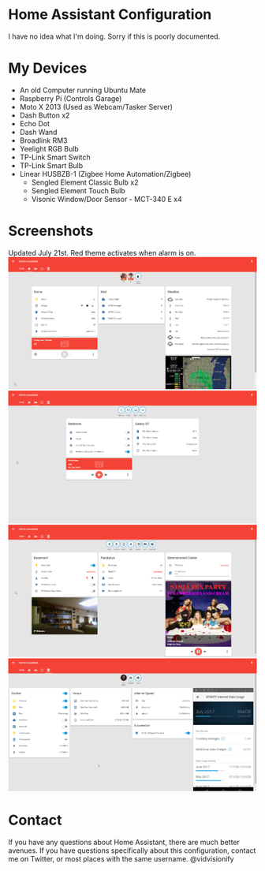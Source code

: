 # Home Assistant Configuration
I have no idea what I'm doing. Sorry if this is poorly documented.

# My Devices
* An old Computer running Ubuntu Mate
* Raspberry Pi (Controls Garage)
* Moto X 2013 (Used as Webcam/Tasker Server)
* Dash Button x2
* Echo Dot
* Dash Wand
* Broadlink RM3
* Yeelight RGB Bulb
* TP-Link Smart Switch
* TP-Link Smart Bulb
* Linear HUSBZB-1 (Zigbee Home Automation/Zigbee)
  * Sengled Element Classic Bulb x2
  * Sengled Element Touch Bulb
  * Visonic Window/Door Sensor - MCT-340 E x4

# Screenshots
Updated July 21st. Red theme activates when alarm is on.
![screenshot](screenshots/1.png)
![screenshot](screenshots/2.png)
![screenshot](screenshots/3.png)
![screenshot](screenshots/4.png)

# Contact
If you have any questions about Home Assistant, there are much better avenues. If you have questions 
specifically about this configuration, contact me on Twitter, or most places with the same username.  @vidvisionify